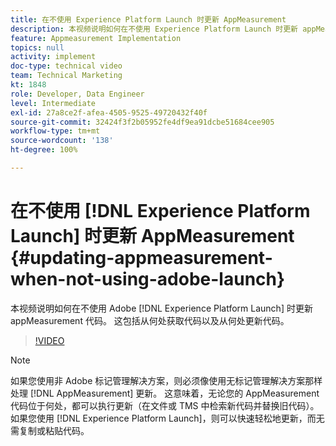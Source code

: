 ```yaml
---
title: 在不使用 Experience Platform Launch 时更新 AppMeasurement
description: 本视频说明如何在不使用 Experience Platform Launch 时更新 appMeasurement 代码。 这包括从何处获取代码以及从何处更新代码。
feature: Appmeasurement Implementation
topics: null
activity: implement
doc-type: technical video
team: Technical Marketing
kt: 1848
role: Developer, Data Engineer
level: Intermediate
exl-id: 27a8ce2f-afea-4505-9525-49720432f40f
source-git-commit: 32424f3f2b05952fe4df9ea91dcbe51684cee905
workflow-type: tm+mt
source-wordcount: '138'
ht-degree: 100%

---
```


# 在不使用 [!DNL Experience Platform Launch] 时更新 AppMeasurement {#updating-appmeasurement-when-not-using-adobe-launch}

本视频说明如何在不使用 Adobe [!DNL Experience Platform Launch] 时更新 appMeasurement 代码。 这包括从何处获取代码以及从何处更新代码。

>[!VIDEO](https://video.tv.adobe.com/v/25913/?quality=12)

>[!NOTE]
>
>如果您使用非 Adobe 标记管理解决方案，则必须像使用无标记管理解决方案那样处理 [!DNL AppMeasurement] 更新。 这意味着，无论您的 AppMeasurement 代码位于何处，都可以执行更新（在文件或 TMS 中检索新代码并替换旧代码）。 如果您使用 [!DNL Experience Platform Launch]，则可以快速轻松地更新，而无需复制或粘贴代码。
